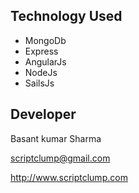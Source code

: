 ## Technology Used
- MongoDb
- Express
- AngularJs
- NodeJs
- SailsJs

## Developer
Basant kumar Sharma

scriptclump@gmail.com

http://www.scriptclump.com